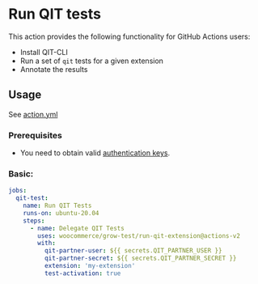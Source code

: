 # Run QIT tests

This action provides the following functionality for GitHub Actions users:

- Install QIT-CLI
- Run a set of `qit` tests for a given extension
- Annotate the results


## Usage

See [action.yml](action.yml)

### Prerequisites

- You need to obtain valid [authentication keys](https://woocommerce.github.io/qit-documentation/#/authenticating?id=cli).


### Basic:

```yaml
jobs:
  qit-test:
    name: Run QIT Tests
    runs-on: ubuntu-20.04
    steps:
      - name: Delegate QIT Tests
        uses: woocommerce/grow-test/run-qit-extension@actions-v2
        with:
          qit-partner-user: ${{ secrets.QIT_PARTNER_USER }}
          qit-partner-secret: ${{ secrets.QIT_PARTNER_SECRET }}
          extension: 'my-extension'
          test-activation: true
```
